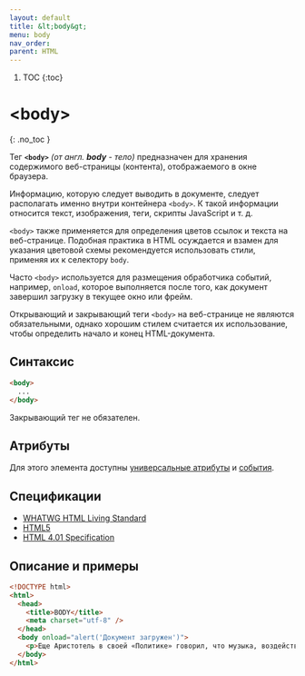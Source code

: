 ```yaml
---
layout: default
title: &lt;body&gt;
menu: body
nav_order:
parent: HTML
---
```


<!-- prettier-ignore-start -->
1. TOC
{:toc}

# &lt;body&gt;
{: .no_toc }
<!-- prettier-ignore-end -->

Тег **`<body>`** _(от англ. **body** - тело)_ предназначен для хранения содержимого веб-страницы (контента), отображаемого в окне браузера.

Информацию, которую следует выводить в документе, следует располагать именно внутри контейнера `<body>`. К такой информации относится текст, изображения, теги, скрипты JavaScript и т. д.

`<body>` также применяется для определения цветов ссылок и текста на веб-странице. Подобная практика в HTML осуждается и взамен для указания цветовой схемы рекомендуется использовать стили, применяя их к селектору `body`.

Часто `<body>` используется для размещения обработчика событий, например, `onload`, которое выполняется после того, как документ завершил загрузку в текущее окно или фрейм.

Открывающий и закрывающий теги `<body>` на веб-странице не являются обязательными, однако хорошим стилем считается их использование, чтобы определить начало и конец HTML-документа.

## Синтаксис

```html
<body>
  ...
</body>
```

Закрывающий тег не обязателен.

## Атрибуты

Для этого элемента доступны [универсальные атрибуты](/lib/uni-attr/) и [события](/lib/events/).

## Спецификации

- [WHATWG HTML Living Standard](https://html.spec.whatwg.org/multipage/semantics.html#the-body-element)
- [HTML5](http://www.w3.org/TR/html5/sections.html#the-body-element)
- [HTML 4.01 Specification](http://www.w3.org/TR/html401/struct/global.html#h-7.5.1)

## Описание и примеры

```html
<!DOCTYPE html>
<html>
  <head>
    <title>BODY</title>
    <meta charset="utf-8" />
  </head>
  <body onload="alert('Документ загружен')">
    <p>Еще Аристотель в своей «Политике» говорил, что музыка, воздействуя на человека, доставляет «своего рода очищение, то есть облегчение, связанное с наслаждением».</p>
  </body>
</html>
```
